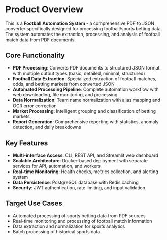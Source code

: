 # Product Overview

This is a **Football Automation System** - a comprehensive PDF to JSON converter specifically designed for processing football/sports betting data. The system automates the extraction, processing, and analysis of football match data from PDF documents.

## Core Functionality

- **PDF Processing**: Converts PDF documents to structured JSON format with multiple output types (basic, detailed, minimal, structured)
- **Football Data Extraction**: Specialized extraction of football matches, odds, and betting markets from converted JSON
- **Automated Processing Pipeline**: Complete automation workflow with web downloading, file monitoring, and processing
- **Data Normalization**: Team name normalization with alias mapping and OCR error correction
- **Market Processing**: Intelligent grouping and classification of betting markets
- **Report Generation**: Comprehensive reporting with statistics, anomaly detection, and daily breakdowns

## Key Features

- **Multi-interface Access**: CLI, REST API, and Streamlit web dashboard
- **Scalable Architecture**: Docker-based deployment with separate services for API, automation, and workers
- **Real-time Monitoring**: Health checks, metrics collection, and alerting system
- **Data Persistence**: PostgreSQL database with Redis caching
- **Security**: JWT authentication, rate limiting, and input validation

## Target Use Cases

- Automated processing of sports betting data from PDF sources
- Real-time monitoring and processing of football match information
- Data extraction and normalization for sports analytics
- Batch processing of historical sports data